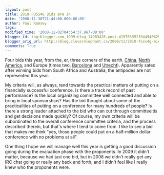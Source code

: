 ```yaml
---
layout: post
title: 2010 FOSS4G Bids are In
date: '2008-11-30T21:44:00.000-08:00'
author: Paul Ramsey
tags: 
modified_time: '2008-12-02T04:54:37.967-08:00'
blogger_id: tag:blogger.com,1999:blog-14903426.post-4197633523944940629
blogger_orig_url: http://blog.cleverelephant.ca/2008/11/2010-foss4g-bids-are-in.html
comments: True
---
```


Four bids this year, from the, er, three corners of the earth. [China](http://lists.osgeo.org/pipermail/conference_dev/2008-November/000780.html), [North America](http://lists.osgeo.org/pipermail/conference_dev/attachments/20081130/1da9b665/FOSS4G2010_Denver_Proposal-0001.pdf), and Europe (times two, [Barcelona](http://www.ominiverdi.org/foss4g2010/proposal/Proposal_FOSS4G2010_Barcelona.pdf) and [Utrecht](http://www.geocat.net/bidbook_foss4g2010_Netherlands.pdf)). Apparently sated after winning bids from South Africa and Australia, the antipodes are not represented this year.

My criteria will, as always, tend towards the practical matters of putting on a financially successful conference. Is there a track record of past performance? Is the local organizing committee well connected and able to bring in local sponsorships? Has the bid thought about some of the practicalities of putting on a conference for many hundreds of people? Is there a strong leader attached to the bid who can cut through committeeitis and get decisions made quickly?  Of course, my own criteria will be subordinated to the overall conference committee criteria, and the process described therein, but that's where I tend to come from.  I like to see a bid that makes me think "yes, those people could put on a half-million dollar conference with no problems at all".

One thing I hope we will manage well this year is getting a good discussion going during the evaluation phase with the proponents. In 2009 it didn't matter, because we had just one bid, but in 2008 we didn't really get any IRC chat going or really any back and forth, and I didn't feel like I really knew who the proponents were.

